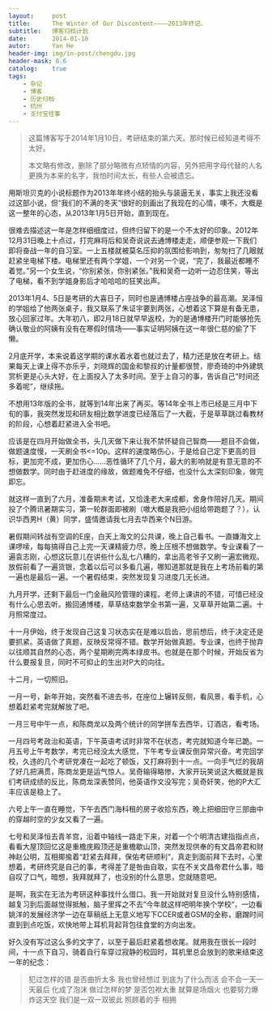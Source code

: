 ```yaml
---
layout:     post
title:      The Winter of Our Discontent————2013年终记。
subtitle:   博客归档计划
date:       2014-01-10
autor:      Yan He
header-img: img/in-post/chengdu.jpg
header-mask: 0.6
catalog:    true
tags:
    - 杂记
    - 博客
    - 历史归档
    - 杭州
    - 支付宝往事
---
```

> 这篇博客写于2014年1月10日，考研结束的第六天。那时候已经知道考得不太好。
> 
> 本文略有修改，删除了部分略微有点矫情的内容，另外把用字母代替的人名更换为本来的名字，我怕时间太长，有些人会被遗忘。

用斯坦贝克的小说标题作为2013年年终小结的抬头与装逼无关，事实上我还没看过这部小说，但“我们的不满的冬天”很好的刻画出了我现在的心情，噢不，大概是这一整年的心态，从2013年1月5日开始，直到现在。

很难去描述这一年是怎样细细度过，但终归留下的是一个不太好的印象。2012年12月31日晚上十点过，打完麻将后和吴奇说说去通博楼走走，顺便参观一下我们即将奋战一年的自习室。一上五楼就被莫名压抑的氛围给影响到，匆匆扫了几眼就赶紧坐电梯下楼。电梯里还有两个学姐，一个对另一个说，“完了，我最近都睡不着觉。”另一个女生说，“你别紧张，你别紧张。”我和吴奇一边听一边忍住笑，等出了电梯，看不到学姐身影后才哈哈哈的狂笑出声。

2013年1月4、5日是考研的大喜日子，同时也是通博楼占座战争的最高潮。吴泽恒的学姐给了他两张桌子，我又联系了朱证宇要到两张，心想着这下算是有备无患，放心回家过年。大年初八，即2月18日就早早返校，为的是通博楼开门时能够抢先确认敬业的阿姨有没有在寒假时情场——事实证明阿姨在这一年很仁慈的偷了下懒。

2月底开学，本来说着这学期的课水着水着也就过去了，精力还是放在考研上。结果每天上课上得不亦乐乎，刘晓辉的国金和黎叔的计量都很赞，廖奇琦的中外建筑赏析更是心头大好，在上面投入了太多时间。至于上自习的事，告诉自己“时间还多着呢”，继续拖。

不想用13年版的全书，就等到14年出来了再买。等14年全书上市已经是三月中下旬的事，我突然发现和研友相比数学进度已经落后了一大截，于是草草跳过看教材的阶段，心想着赶紧进入全书吧。

应该是在四月开始做全书，头几天做下来让我不禁怀疑自己智商——题目不会做，做题速度慢，一天刷全书<=10p。这样的速度略伤心，于是给自己定下更高的目标，更加完不成，更加伤心……恶性循环了几个月，最大的影响就是有意无意的不想做数学。同时由于赶进度的缘故，做题难免不仔细，也没什么太深刻印象，做完即忘。

就这样一直到了六月，准备期末考试，又恰逢老大来成都，舍身作陪好几天。期间投了个腾讯暑期实习，第一轮群面即被刷（嗷大概是我把小组给带跑题了？），认识华西男H（黄）同学，盛情邀请我七月去华西来个N日游。

暑假期间转战有空调的E座，白天上海文的公共课，晚上自己看书。一直嫌海文上课啰嗦，每每搞得自己上完一天课精疲力尽，晚上压根不想做数学。专业课看了一遍袁志刚，心想这玩意儿在讲些什么乱七八糟的，拿出高老爷子又刷一遍宏微观。放假前看了一遍货银，念着以后可以多看几遍，哪知道那就是我在上考场前看的第一遍也是最后一遍。一个暑假结束，突然发现复习进度几无长进。

九月开学，还剩下最后一门金融风险管理的课程。老师上课讲的不错，可惜已经没有什么心思去听。搬回通博楼，草草结束数学全书第一遍，又草草开始第二遍。十月照常度过。

十一月伊始，终于发现自己这复习状态实在是难以启齿，思前想后，终于决定还是要抓紧。英语做了真题，反映反常得不错。数学开始做真题。专业课，也终于抛弃以往顺其自然的心态，两个星期刷完两本绿皮书。也就是在那个时候，开始反省为什么要报复旦，同时不可抑止的生出对P大的向往。

十二月，一切照旧。

一月一号，新年开始，突然看不进去书，在座位上辗转反侧，看风景，看手机，心想着赶紧考完就解放了吧。

一月三号中午一点，和陈商龙以及两个统计的同学拼车去西华，订酒店，看考场。

一月四号考政治和英语，下午英语考试时非常不在状态，考完就知道今年已跪。一月五号上午考数学，考完已经没太大感觉，下午考专业课反倒异常兴奋。考完回学校，久违的几个考研党凑在一起吃了顿饭，又打麻将到十一点。一向手气烂的我胡了好几把满贯，陈商龙更是运气惊人。吴奇输得略惨，大家开玩笑说这大概就是我们考研成绩的反比，陈商龙深表赞同，他英语作文没写完；吴奇奸笑，他的P大汇丰应该是稳上了。

六号上午一直在睡觉，下午去西门海科租的房子收拾东西，晚上把细田守三部曲中的穿越时空的少女又看了一遍。

七号和吴泽恒去青羊宫，沿着中轴线一路走下来，对着一个个明清古建指指点点，看看大屋顶回忆这是重檐庑殿顶还是重檐歇山顶，突然发现供奉的有文昌帝君和财神赵公明，互相揶揄着“赶紧去拜拜，保佑考研顺利“，真走到面前拜下去时，心里想着，考研终究是自己的事，考得差了是咎由自取，实在不关文昌帝君什么事，暗自叹了口气，暗想，我拜就拜了，也没别的什么意思，您就随意吧。



是啊，我实在无法为考研这种事找什么借口。我一开始就对复旦没什么特别感情，越复习到后面越觉得抵触，脑子里挥之不去”今年就这样吧明年换个学校“，一边看姚洋的发展经济学一边在草稿纸上无意义地写下CCER或者GSM的全称，磨蹭时间直到到点吃饭，欢快地带上耳机背起背包往食堂的方向出发。


好久没有写过这么多的文字了，以至于最后赶紧着想收尾。就用我在很长一段时间，十一点下自习，骑着自行车穿过寂静的校园时，耳机里总会放到的歌来结束这一年的纪念：


> 犯过怎样的错 是否曲折太多 我也曾经想过 到底为了什么而活 会不会一天一天最后 化成了泡沫 做过怎样的梦 是否包袱太重 就算是场烟火 也要努力爆炸这天空 我们是一双一双彼此 照顾着的手 相拥